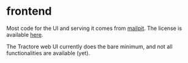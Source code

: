 # frontend 

Most code for the UI and serving it comes from [mailpit](https://github.com/axllent/mailpit). 
The license is available [here](LICENSE).

The Tractore web UI currently does the bare minimum, and not all functionalities are available (yet).